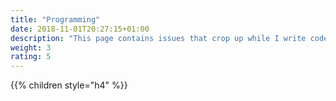 ```yaml
---
title: "Programming"
date: 2018-11-01T20:27:15+01:00
description: "This page contains issues that crop up while I write codes and how I solved them."
weight: 3
rating: 5
---
```


{{% children style="h4" %}}